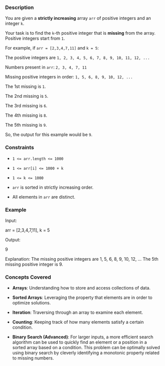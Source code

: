 ### Description
You are given a **strictly increasing** array `arr` of positive integers and an integer `k`.

Your task is to find the `k`-th positive integer that is **missing** from the array. Positive integers start from `1`.

For example, if `arr = [2,3,4,7,11]` and `k = 5`:
The positive integers are `1, 2, 3, 4, 5, 6, 7, 8, 9, 10, 11, 12, ...`
Numbers present in `arr`: `2, 3, 4, 7, 11`
Missing positive integers in order: `1, 5, 6, 8, 9, 10, 12, ...`
The 1st missing is `1`.
The 2nd missing is `5`.
The 3rd missing is `6`.
The 4th missing is `8`.
The 5th missing is `9`.
So, the output for this example would be `9`.

### Constraints
*   `1 <= arr.length <= 1000`
*   `1 <= arr[i] <= 1000 + k`
*   `1 <= k <= 1000`
*   `arr` is sorted in strictly increasing order.
*   All elements in `arr` are distinct.

### Example
Input:
arr = [2,3,4,7,11], k = 5
Output:
9
Explanation: The missing positive integers are 1, 5, 6, 8, 9, 10, 12, ... The 5th missing positive integer is 9.

### Concepts Covered
*   **Arrays**: Understanding how to store and access collections of data.
*   **Sorted Arrays**: Leveraging the property that elements are in order to optimize solutions.
*   **Iteration**: Traversing through an array to examine each element.
*   **Counting**: Keeping track of how many elements satisfy a certain condition.
*   **Binary Search (Advanced)**: For larger inputs, a more efficient search algorithm can be used to quickly find an element or a position in a sorted array based on a condition. This problem can be optimally solved using binary search by cleverly identifying a monotonic property related to missing numbers.
